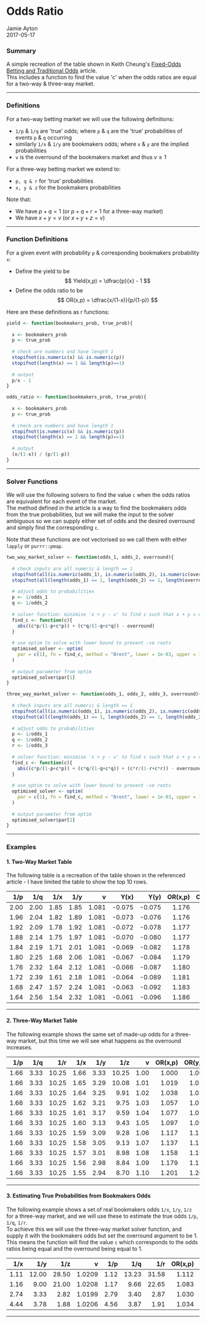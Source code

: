 # Odds Ratio
Jamie Ayton  
2017-05-17  




### Summary

A simple recreation of the table shown in Keith Cheung's [Fixed-Odds Betting and Traditional Odds]("http://www.sportstradingnetwork.com/article/fixed-odds-betting-traditional-odds/") article.  
This includes a function to find the value 'c' when the odds ratios are equal for a two-way & three-way market.  

***


### Definitions

For a two-way betting market we will use the following definitions:  

* `1/p` & `1/q` are 'true' odds; where `p` & `q` are the 'true' probabilities of events `p` & `q` occurring
* similarly `1/x` & `1/y` are bookmakers odds; where `x` & `y` are the implied probabilities
* `v` is the overround of the bookmakers market and thus $v \ge 1$


For a three-way betting market we extend to: 

* `p, q & r` for 'true' probabilities
* `x, y & z` for the bookmakers probabilities


Note that:

* We have $p + q = 1$ (or $p + q + r = 1$ for a three-way market)
* We have $x + y = v$ (or $x + y + z = v$)

***


### Function Definitions

For a given event with probability `p` & corresponding bookmakers probability `x`:

* Define the yield to be $$ Yield(x,p) = \dfrac{p}{x} - 1 $$
* Define the odds ratio to be $$ OR(x,p) = \dfrac{x/(1-x)}{p/(1-p)} $$

Here are these definitions as r functions: 


```r
yield <- function(bookmakers_prob, true_prob){
  
  x <- bookmakers_prob
  p <- true_prob
  
  # check are numbers and have length 1
  stopifnot(is.numeric(x) && is.numeric(p))
  stopifnot(length(x) == 1 && length(p)==1)
  
  # output
  p/x - 1
}
```



```r
odds_ratio <- function(bookmakers_prob, true_prob){
  
  x <- bookmakers_prob
  p <- true_prob
  
  # check are numbers and have length 1
  stopifnot(is.numeric(x) && is.numeric(p))
  stopifnot(length(x) == 1 && length(p)==1)
  
  # output
  (x/(1-x)) / (p/(1-p))
}
```


***


### Solver Functions


We will use the following solvers to find the value `c` when the odds ratios are equivalent for each event of the market.  
The method defined in the article is a way to find the bookmakers odds from the true probabilities, 
but we will make the input to the solver ambiguous so we can supply either set of odds and the desired overround and simply find the corresponding `c`.  

Note that these functions are not vectorised so we call them with either `lapply` or `purrr::pmap`.  



```r
two_way_market_solver <- function(odds_1, odds_2, overround){
  
  # check inputs are all numeric & length == 1
  stopifnot(all(is.numeric(odds_1), is.numeric(odds_2), is.numeric(overround)))
  stopifnot(all(length(odds_1) == 1, length(odds_2) == 1, length(overround) == 1))
  
  # adjust odds to probabilities
  p <- 1/odds_1
  q <- 1/odds_2
  
  # solver function: minimise 'x + y - v' to find c such that x + y = v
  find_c <- function(c){
    abs((c*p/(1-p+c*p)) + (c*q/(1-q+c*q)) - overround)
  }
  
  # use optim to solve with lower bound to prevent -ve roots
  optimised_solver <- optim(
    par = c(1), fn = find_c, method = "Brent", lower = 1e-03, upper = 1e+03
  )
  
  # output parameter from optim
  optimised_solver$par[1]
}
```



```r
three_way_market_solver <- function(odds_1, odds_2, odds_3, overround){
  
  # check inputs are all numeric & length == 1
  stopifnot(all(is.numeric(odds_1), is.numeric(odds_2), is.numeric(odds_3), is.numeric(overround)))
  stopifnot(all(length(odds_1) == 1, length(odds_2) == 1, length(odds_3) == 1, length(overround) == 1))
  
  # adjust odds to probabilities
  p <- 1/odds_1
  q <- 1/odds_2
  r <- 1/odds_3
  
  # solver function: minimise 'x + y - v' to find c such that x + y = v
  find_c <- function(c){
    abs((c*p/(1-p+c*p)) + (c*q/(1-q+c*q)) + (c*r/(1-r+c*r)) - overround)
  }
  
  # use optim to solve with lower bound to prevent -ve roots
  optimised_solver <- optim(
    par = c(1), fn = find_c, method = "Brent", lower = 1e-03, upper = 1e+03
  )
  
  # output parameter from optim
  optimised_solver$par[1]
}
```


***

### Examples

#### 1. Two-Way Market Table

The following table is a recreation of the table shown in the referenced article - I have limited the table to show the top 10 rows.


|  1/p|  1/q|  1/x|  1/y|     v|   Y(x)|   Y(y)| OR(x,p)| OR(y,q)|
|----:|----:|----:|----:|-----:|------:|------:|-------:|-------:|
| 2.00| 2.00| 1.85| 1.85| 1.081| -0.075| -0.075|   1.176|   1.176|
| 1.96| 2.04| 1.82| 1.89| 1.081| -0.073| -0.076|   1.176|   1.176|
| 1.92| 2.09| 1.78| 1.92| 1.081| -0.072| -0.078|   1.177|   1.177|
| 1.88| 2.14| 1.75| 1.97| 1.081| -0.070| -0.080|   1.177|   1.177|
| 1.84| 2.19| 1.71| 2.01| 1.081| -0.069| -0.082|   1.178|   1.178|
| 1.80| 2.25| 1.68| 2.06| 1.081| -0.067| -0.084|   1.179|   1.179|
| 1.76| 2.32| 1.64| 2.12| 1.081| -0.066| -0.087|   1.180|   1.180|
| 1.72| 2.39| 1.61| 2.18| 1.081| -0.064| -0.089|   1.181|   1.181|
| 1.68| 2.47| 1.57| 2.24| 1.081| -0.063| -0.092|   1.183|   1.183|
| 1.64| 2.56| 1.54| 2.32| 1.081| -0.061| -0.096|   1.186|   1.186|


***


#### 2. Three-Way Market Table

The following example shows the same set of made-up odds for a three-way market, but this time we will see what happens as the overround increases.


|  1/p|  1/q|   1/r|  1/x|  1/y|   1/z|    v| OR(x,p)| OR(y,q)| OR(z,r)|
|----:|----:|-----:|----:|----:|-----:|----:|-------:|-------:|-------:|
| 1.66| 3.33| 10.25| 1.66| 3.33| 10.25| 1.00|   1.000|   1.000|   1.000|
| 1.66| 3.33| 10.25| 1.65| 3.29| 10.08| 1.01|   1.019|   1.019|   1.019|
| 1.66| 3.33| 10.25| 1.64| 3.25|  9.91| 1.02|   1.038|   1.038|   1.038|
| 1.66| 3.33| 10.25| 1.62| 3.21|  9.75| 1.03|   1.057|   1.057|   1.057|
| 1.66| 3.33| 10.25| 1.61| 3.17|  9.59| 1.04|   1.077|   1.077|   1.077|
| 1.66| 3.33| 10.25| 1.60| 3.13|  9.43| 1.05|   1.097|   1.097|   1.097|
| 1.66| 3.33| 10.25| 1.59| 3.09|  9.28| 1.06|   1.117|   1.117|   1.117|
| 1.66| 3.33| 10.25| 1.58| 3.05|  9.13| 1.07|   1.137|   1.137|   1.137|
| 1.66| 3.33| 10.25| 1.57| 3.01|  8.98| 1.08|   1.158|   1.158|   1.158|
| 1.66| 3.33| 10.25| 1.56| 2.98|  8.84| 1.09|   1.179|   1.179|   1.179|
| 1.66| 3.33| 10.25| 1.55| 2.94|  8.70| 1.10|   1.201|   1.201|   1.201|


***


#### 3. Estimating True Probabilities from Bookmakers Odds

The following example shows a set of real bookmakers odds `1/x`, `1/y`, `1/z` for a three-way market, 
and we will use these to estimate the true odds `1/p`, `1/q`, `1/r`.  
To achieve this we will use the three-way market solver function, and supply it with the bookmakers odds but set the overround argument to be 1. This means the function will find the value `c` which corresponds to the odds ratios being equal and the overround being equal to 1.  



|  1/x|   1/y|   1/z|      v|  1/p|   1/q|   1/r| OR(x,p)| OR(y,q)| OR(z,r)|
|----:|-----:|-----:|------:|----:|-----:|-----:|-------:|-------:|-------:|
| 1.11| 12.00| 28.50| 1.0209| 1.12| 13.23| 31.58|   1.112|   1.112|   1.112|
| 1.16|  9.00| 21.00| 1.0208| 1.17|  9.66| 22.65|   1.083|   1.083|   1.083|
| 2.74|  3.33|  2.82| 1.0199| 2.79|  3.40|  2.87|   1.030|   1.030|   1.030|
| 4.44|  3.78|  1.88| 1.0206| 4.56|  3.87|  1.91|   1.034|   1.034|   1.034|




***
